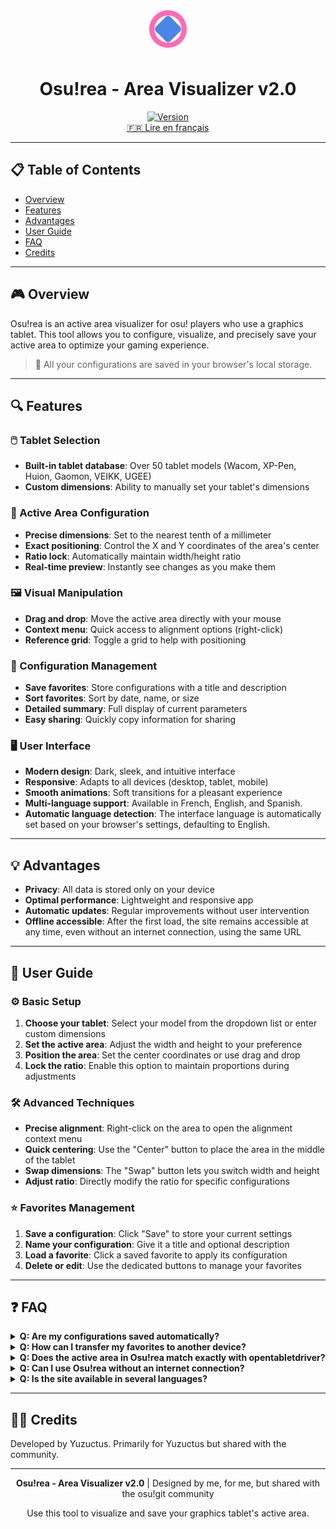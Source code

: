 <div align="center">
  <img src="assets/img/favicon.svg" alt="Osu!rea Logo" width="60" height="60" style="vertical-align: middle; margin-bottom: 10px;">
  <h1>Osu!rea - Area Visualizer v2.0</h1>
  <a href="https://github.com/sammy08300/Areasu/tree/v2git">
    <img src="https://img.shields.io/badge/version-2.0-blue.svg" alt="Version">
  </a>
  <br />
  <a href="https://github.com/sammy08300/Osurea/blob/refacto/README-FR.md">🇫🇷 Lire en français</a>
</div>

---

## 📋 Table of Contents
- [Overview](#-overview)
- [Features](#-features)
- [Advantages](#-advantages)
- [User Guide](#-user-guide)
- [FAQ](#-faq)
- [Credits](#-credits)

---

## 🎮 Overview

Osu!rea is an active area visualizer for osu! players who use a graphics tablet. This tool allows you to configure, visualize, and precisely save your active area to optimize your gaming experience.

> 💾 All your configurations are saved in your browser's local storage.

---

## 🔍 Features

### 🖱️ Tablet Selection
- **Built-in tablet database**: Over 50 tablet models (Wacom, XP-Pen, Huion, Gaomon, VEIKK, UGEE)
- **Custom dimensions**: Ability to manually set your tablet's dimensions

### 📐 Active Area Configuration
- **Precise dimensions**: Set to the nearest tenth of a millimeter
- **Exact positioning**: Control the X and Y coordinates of the area's center
- **Ratio lock**: Automatically maintain width/height ratio
- **Real-time preview**: Instantly see changes as you make them

### 🖼️ Visual Manipulation
- **Drag and drop**: Move the active area directly with your mouse
- **Context menu**: Quick access to alignment options (right-click)
- **Reference grid**: Toggle a grid to help with positioning

### 💾 Configuration Management
- **Save favorites**: Store configurations with a title and description
- **Sort favorites**: Sort by date, name, or size
- **Detailed summary**: Full display of current parameters
- **Easy sharing**: Quickly copy information for sharing

### 🖥️ User Interface
- **Modern design**: Dark, sleek, and intuitive interface
- **Responsive**: Adapts to all devices (desktop, tablet, mobile)
- **Smooth animations**: Soft transitions for a pleasant experience
- **Multi-language support**: Available in French, English, and Spanish.
- **Automatic language detection**: The interface language is automatically set based on your browser's settings, defaulting to English.

---

## 💡 Advantages

- **Privacy**: All data is stored only on your device
- **Optimal performance**: Lightweight and responsive app
- **Automatic updates**: Regular improvements without user intervention
- **Offline accessible**: After the first load, the site remains accessible at any time, even without an internet connection, using the same URL

---

## 📖 User Guide

### ⚙️ Basic Setup
1. **Choose your tablet**: Select your model from the dropdown list or enter custom dimensions
2. **Set the active area**: Adjust the width and height to your preference
3. **Position the area**: Set the center coordinates or use drag and drop
4. **Lock the ratio**: Enable this option to maintain proportions during adjustments

### 🛠️ Advanced Techniques
- **Precise alignment**: Right-click on the area to open the alignment context menu
- **Quick centering**: Use the "Center" button to place the area in the middle of the tablet
- **Swap dimensions**: The "Swap" button lets you switch width and height
- **Adjust ratio**: Directly modify the ratio for specific configurations

### ⭐ Favorites Management
1. **Save a configuration**: Click "Save" to store your current settings
2. **Name your configuration**: Give it a title and optional description
3. **Load a favorite**: Click a saved favorite to apply its configuration
4. **Delete or edit**: Use the dedicated buttons to manage your favorites

---

## ❓ FAQ

<details>
<summary><strong>Q: Are my configurations saved automatically?</strong></summary>
A: Current settings are automatically kept between sessions, but you must click "Save" to create a permanent favorite.
</details>

<details>
<summary><strong>Q: How can I transfer my favorites to another device?</strong></summary>
A: Currently, you need to copy the information manually. An export/import feature is planned for a future update.
</details>

<details>
<summary><strong>Q: Does the active area in Osu!rea match exactly with opentabletdriver?</strong></summary>
A: Yes, dimensions and positions are calculated using the same principles as the driver. A feature to convert Wacom and other zones is planned for a future update.
</details>

<details>
<summary><strong>Q: Can I use Osu!rea without an internet connection?</strong></summary>
A: Yes, after the first load, the app can work offline thanks to the Service Worker. <br><br>💡 If you have already loaded the site once, you can return to it at any time, even without an internet connection, by using exactly the same URL!
</details>

<details>
<summary><strong>Q: Is the site available in several languages? </strong></summary>
A: Yes, the site is available in two languages. My native language. I also took some time to translate it into English before sharing it with the osu community!
</details>

---

## 👨‍💻 Credits

Developed by Yuzuctus. Primarily for Yuzuctus but shared with the community.

---

<div align="center">
  <p><strong>Osu!rea - Area Visualizer v2.0</strong> | Designed by me, for me, but shared with the osu!git community </p>
  <p>Use this tool to visualize and save your graphics tablet's active area.</p>
</div>
